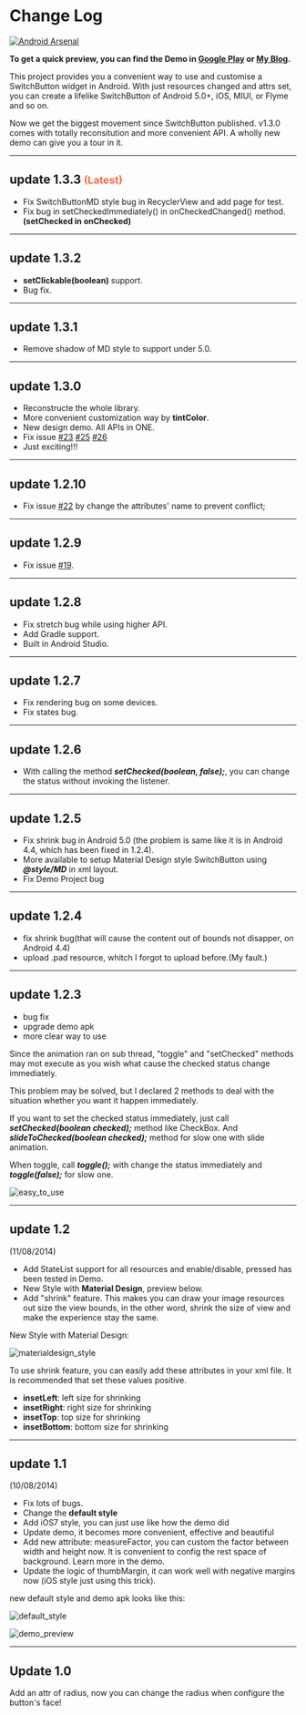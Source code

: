 Change Log
============

[![Android Arsenal](https://img.shields.io/badge/Android%20Arsenal-SwitchButton-brightgreen.svg?style=flat)](https://android-arsenal.com/details/1/1119)

**To get a quick preview, you can find the Demo in [Google Play](https://play.google.com/store/apps/details?id=com.kyleduo.switchbutton.demo) or [My Blog](http://kyleduo.com/project/switchbutton/switchbutton_demo_131.apk).**

This project provides you a convenient way to use and customise a SwitchButton widget in Android. With just resources changed and attrs set, you can create a lifelike SwitchButton of Android 5.0+, iOS, MIUI, or Flyme and so on.

Now we get the biggest movement since SwitchButton published. v1.3.0 comes with totally reconsitution and more convenient API. A wholly new demo can give you a tour in it.

***
update 1.3.3 <font color="#FF684A" size="4">(Latest)</font>
---
*	Fix SwitchButtonMD style bug in RecyclerView and add page for test. 
*	Fix bug in setCheckedImmediately() in onCheckedChanged() method. **(setChecked in onChecked)**

***
update 1.3.2
---
*	**setClickable(boolean)** support.
* 	Bug fix.

***
update 1.3.1
---
*	Remove shadow of MD style to support under 5.0.

***
update 1.3.0
---
*	Reconstructe the whole library.
* 	More convenient customization way by __tintColor__.
* 	New design demo. All APIs in ONE.
*  Fix issue [#23](https://github.com/kyleduo/SwitchButton/issues/23) [#25](https://github.com/kyleduo/SwitchButton/issues/25) [#26](https://github.com/kyleduo/SwitchButton/issues/26)
*  Just exciting!!!

***

update 1.2.10
---
*	Fix issue [#22](https://github.com/kyleduo/SwitchButton/issues/22) by change the attributes' name to prevent conflict;

***


update 1.2.9
---
*	Fix issue [#19](https://github.com/kyleduo/SwitchButton/issues/19).

***

update 1.2.8
---
*	Fix stretch bug while using higher API.
*	Add Gradle support.
*	Built in Android Studio.

***

update 1.2.7
---
*	Fix rendering bug on some devices.
*	Fix states bug.

***

update 1.2.6
---
*   With calling the method ___setChecked(boolean, false);___, you can change the status without invoking the listener.

***

update 1.2.5
---
*	Fix shrink bug in Android 5.0 (the problem is same like it is in Android 4.4, which has been fixed in 1.2.4).
*	More available to setup Material Design style SwitchButton using ___@style/MD___ in xml layout.
*	Fix Demo Project bug

***

update 1.2.4
---
*   fix shrink bug(that will cause the content out of bounds not disapper, on Android 4.4)
*   upload .pad resource, whitch I forgot to upload before.(My fault.)

***

update 1.2.3
---
*   bug fix
*   upgrade demo apk
*   more clear way to use

Since the animation ran on sub thread, "toggle" and "setChecked" methods may mot execute as you wish what cause the checked status change immediately.

This problem may be solved, but I declared 2 methods to deal with the situation whether you want it happen immediately.

If you want to set the checked status immediately, just call ___setChecked(boolean checked);___ method like CheckBox. And ___slideToChecked(boolean checked);___ method for slow one with slide animation.

When toggle, call ___toggle();___ with change the status immediately and ___toggle(false);___ for slow one.


![easy_to_use](https://raw.githubusercontent.com/kyleduo/SwitchButton/master/preview/easy_to_use_128.png)

***
update 1.2
---
(11/08/2014)

* Add StateList support for all resources and enable/disable, pressed has been tested in Demo.
* New Style with __Material Design__, preview below.
* Add "shrink" feature. This makes you can draw your image resources out size the view bounds, in the other word, shrink the size of view and make the experience stay the same.

New Style with Material Design:

![materialdesign_style](https://raw.githubusercontent.com/kyleduo/SwitchButton/master/preview/switchbutton_md.jpg)

To use shrink feature, you can easily add these attributes in your xml file. It is recommended that set these values positive.

*   __insetLeft__: left size for shrinking
*   __insetRight__: right size for shrinking
*   __insetTop__: top size for shrinking
*   __insetBottom__: bottom size for shrinking

***

update 1.1
---
(10/08/2014)

* Fix lots of bugs.
* Change the __default style__
* Add iOS7 style, you can just use like how the demo did
* Update demo, it becomes more convenient, effective and beautiful
* Add new attribute: measureFactor, you can custom the factor between width and height now. It is convenient to config the rest space of background. Learn more in the demo.
* Update the logic of thumbMargin, it can work well with negative margins now (iOS style just using this trick).

new default style and demo apk looks like this:

![default_style](https://raw.githubusercontent.com/kyleduo/SwitchButton/master/preview/default_style.png)

![demo_preview](https://raw.githubusercontent.com/kyleduo/SwitchButton/master/preview/easy_to_style_128.png)

***

Update 1.0
---
Add an attr of radius, now you can change the radius when configure the button's face!